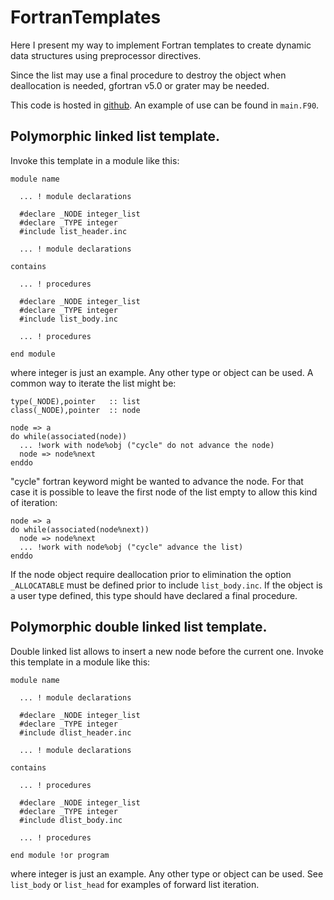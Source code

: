 # FortranTemplates

Here I present my way to implement Fortran templates to create dynamic data
structures using preprocessor directives.

Since the list may use a final procedure to destroy the object when deallocation
is needed, gfortran v5.0 or grater may be needed.

This code is hosted in [github](https://github.com/alexispaz/FortranTemplates).
An example of use can be found in `main.F90`.

## Polymorphic linked list template.

Invoke this template in a module like this:

    module name
    
      ... ! module declarations
    
      #declare _NODE integer_list
      #declare _TYPE integer
      #include list_header.inc
    
      ... ! module declarations
    
    contains
    
      ... ! procedures
    
      #declare _NODE integer_list
      #declare _TYPE integer
      #include list_body.inc
    
      ... ! procedures
    
    end module
        
where integer is just an example. Any other type or object can be used. A
common way to iterate the list might be:

    type(_NODE),pointer   :: list
    class(_NODE),pointer  :: node
   
    node => a
    do while(associated(node))
      ... !work with node%obj ("cycle" do not advance the node)
      node => node%next
    enddo

"cycle" fortran keyword might be wanted to advance the node. For that case it
is possible to leave the first node of the list empty to allow this kind of
iteration:     
  
    node => a
    do while(associated(node%next))
      node => node%next
      ... !work with node%obj ("cycle" advance the list)   
    enddo

If the node object require deallocation prior to elimination the option
`_ALLOCATABLE` must be defined prior to include `list_body.inc`.
If the object is a user type defined, this type should have declared a final
procedure.


## Polymorphic double linked list template.

Double linked list allows to insert a new node before the current
one. Invoke this template in a module like this:

    module name
    
      ... ! module declarations
    
      #declare _NODE integer_list
      #declare _TYPE integer
      #include dlist_header.inc
    
      ... ! module declarations
    
    contains
    
      ... ! procedures
    
      #declare _NODE integer_list
      #declare _TYPE integer
      #include dlist_body.inc
    
      ... ! procedures
    
    end module !or program
        
where integer is just an example. Any other type or object can be used. See
`list_body` or `list_head` for examples of forward list iteration.

